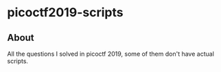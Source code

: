# picoctf2019-scripts
## About
All the questions I solved in picoctf 2019, some of them don't have actual scripts. 
